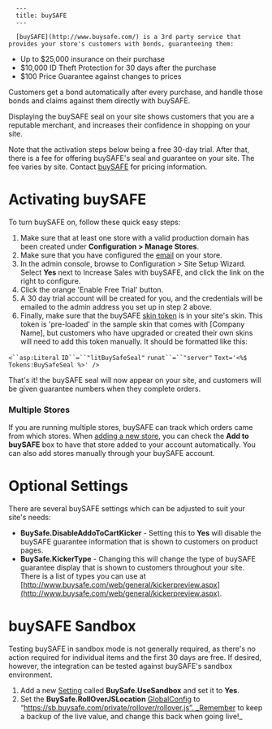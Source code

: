 
      ---
      title: buySAFE
      ---

      [buySAFE](http://www.buysafe.com/) is a 3rd party service that provides your store's customers with bonds, guaranteeing them:

*   Up to $25,000 insurance on their purchase
*   $10,000 ID Theft Protection for 30 days after the purchase
*   $100 Price Guarantee against changes to prices

Customers get a bond automatically after every purchase, and handle those bonds and claims against them directly with buySAFE.

Displaying the buySAFE seal on your site shows customers that you are a reputable merchant, and increases their confidence in shopping on your site.

Note that the activation steps below being a free 30-day trial. After that, there is a fee for offering buySAFE's seal and guarantee on your site. The fee varies by site. Contact [buySAFE](http://www.buysafe.com/) for pricing information.

Activating buySAFE
==================

To turn buySAFE on, follow these quick easy steps:

1.  Make sure that at least one store with a valid production domain has been created under **Configuration > Manage Stores**.
2.  Make sure that you have configured the [email](default.aspx?pageid=email_setup) on your store.
3.  In the admin console, browse to Configuration > Site Setup Wizard. Select **Yes** next to Increase Sales with buySAFE, and click the link on the right to configure.
4.  Click the orange 'Enable Free Trial' button. 
5.  A 30 day trial account will be created for you, and the credentials will be emailed to the admin address you set up in step 2 above.
6.  Finally, make sure that the buySAFE [skin token](default.aspx?pageid=skinning_tokens) is in your site's skin. This token is 'pre-loaded' in the sample skin that comes with \[Company Name\], but customers who have upgraded or created their own skins will need to add this token manually. It should be formatted like this:

`<``asp:Literal` `ID``=``"litBuySafeSeal"` `runat``=``"server"` `Text='<%$ Tokens:BuySafeSeal %>' />`

That's it! the buySAFE seal will now appear on your site, and customers will be given guarantee numbers when they complete orders.

### Multiple Stores

If you are running multiple stores, buySAFE can track which orders came from which stores. When [adding a new store](default.aspx?pageid=adding_a_morestore), you can check the **Add to buySAFE** box to have that store added to your account automatically. You can also add stores manually through your buySAFE account.

Optional Settings
=================

There are several buySAFE settings which can be adjusted to suit your site's needs:

*   **BuySafe.DisableAddoToCartKicker** \- Setting this to **Yes** will disable the buySAFE guarantee information that is shown to customers on product pages.
*   **BuySafe.KickerType** \- Changing this will change the type of buySAFE guarantee display that is shown to customers throughout your site. There is a list of types you can use at [http://www.buysafe.com/web/general/kickerpreview.aspx](http://www.buysafe.com/web/general/kickerpreview.aspx).

buySAFE Sandbox
===============

Testing buySAFE in sandbox mode is not generally required, as there's no action required for individual items and the first 30 days are free. If desired, however, the integration can be tested against buySAFE's sandbox environment.

1.  Add a new [Setting](default.aspx?pageid=settings) called **BuySafe.UseSandbox** and set it to **Yes**.
2.  Set the **BuySafe.RollOverJSLocation** [GlobalConfig](default.aspx?pageid=global_config_parameters) to “https://sb.buysafe.com/private/rollover/rollover.js”. _Remember to keep a backup of the live value, and change this back when going live!_
      